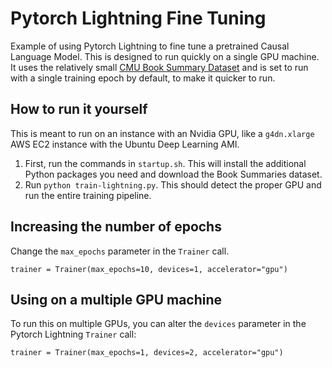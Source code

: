# Pytorch Lightning Fine Tuning

Example of using Pytorch Lightning to fine tune a pretrained Causal Language Model. This is designed to run quickly on a single GPU machine. It uses the relatively small [CMU Book Summary Dataset](https://www.cs.cmu.edu/~dbamman/booksummaries.html) and is  set to run with a single training epoch by default, to make it quicker to run.

## How to run it yourself

This is meant to run on an instance with an Nvidia GPU, like  a `g4dn.xlarge` AWS EC2 instance with the Ubuntu Deep Learning AMI.

1. First, run the commands in `startup.sh`. This will install the additional Python packages you need and download the Book Summaries dataset.
2. Run `python train-lightning.py`. This should detect the proper GPU and run the entire training pipeline.

## Increasing the number of epochs

Change the `max_epochs` parameter in the `Trainer` call.

```
trainer = Trainer(max_epochs=10, devices=1, accelerator="gpu")
```


## Using on a multiple GPU machine

To run this on multiple GPUs, you can alter the `devices` parameter in the Pytorch Lightning `Trainer` call:

```
trainer = Trainer(max_epochs=1, devices=2, accelerator="gpu")
```
